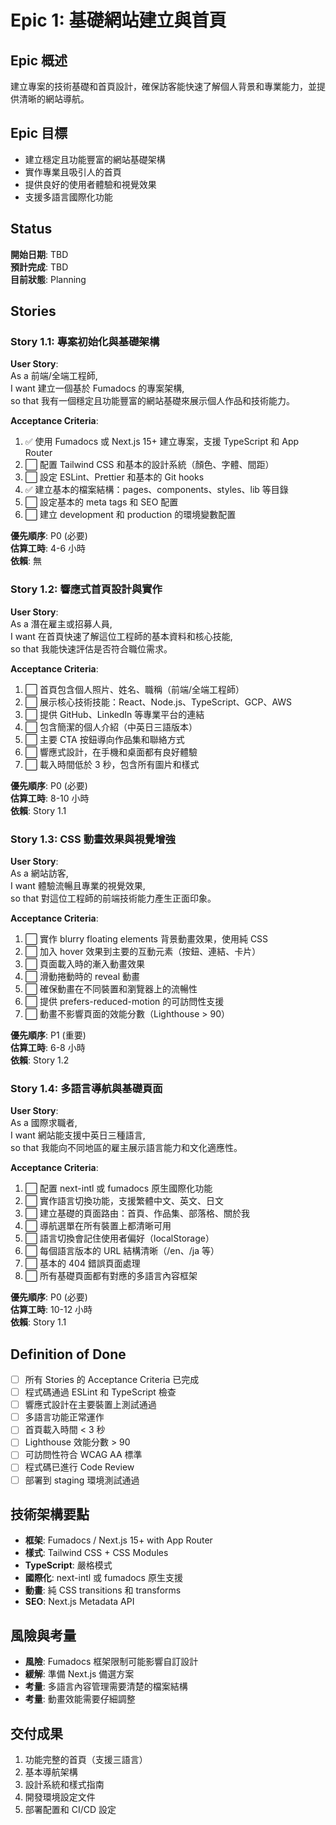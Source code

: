 # Epic 1: 基礎網站建立與首頁

## Epic 概述

建立專案的技術基礎和首頁設計，確保訪客能快速了解個人背景和專業能力，並提供清晰的網站導航。

## Epic 目標

- 建立穩定且功能豐富的網站基礎架構
- 實作專業且吸引人的首頁
- 提供良好的使用者體驗和視覺效果
- 支援多語言國際化功能

## Status

**開始日期**: TBD  
**預計完成**: TBD  
**目前狀態**: Planning

## Stories

### Story 1.1: 專案初始化與基礎架構

**User Story**:  
As a 前端/全端工程師,  
I want 建立一個基於 Fumadocs 的專案架構,  
so that 我有一個穩定且功能豐富的網站基礎來展示個人作品和技術能力。

**Acceptance Criteria**:

1. ✅ 使用 Fumadocs 或 Next.js 15+ 建立專案，支援 TypeScript 和 App Router
2. ⬜ 配置 Tailwind CSS 和基本的設計系統（顏色、字體、間距）
3. ⬜ 設定 ESLint、Prettier 和基本的 Git hooks
4. ✅ 建立基本的檔案結構：pages、components、styles、lib 等目錄
5. ⬜ 設定基本的 meta tags 和 SEO 配置
6. ⬜ 建立 development 和 production 的環境變數配置

**優先順序**: P0 (必要)  
**估算工時**: 4-6 小時  
**依賴**: 無

### Story 1.2: 響應式首頁設計與實作

**User Story**:  
As a 潛在雇主或招募人員,  
I want 在首頁快速了解這位工程師的基本資料和核心技能,  
so that 我能快速評估是否符合職位需求。

**Acceptance Criteria**:

1. ⬜ 首頁包含個人照片、姓名、職稱（前端/全端工程師）
2. ⬜ 展示核心技術技能：React、Node.js、TypeScript、GCP、AWS
3. ⬜ 提供 GitHub、LinkedIn 等專業平台的連結
4. ⬜ 包含簡潔的個人介紹（中英日三語版本）
5. ⬜ 主要 CTA 按鈕導向作品集和聯絡方式
6. ⬜ 響應式設計，在手機和桌面都有良好體驗
7. ⬜ 載入時間低於 3 秒，包含所有圖片和樣式

**優先順序**: P0 (必要)  
**估算工時**: 8-10 小時  
**依賴**: Story 1.1

### Story 1.3: CSS 動畫效果與視覺增強

**User Story**:  
As a 網站訪客,  
I want 體驗流暢且專業的視覺效果,  
so that 對這位工程師的前端技術能力產生正面印象。

**Acceptance Criteria**:

1. ⬜ 實作 blurry floating elements 背景動畫效果，使用純 CSS
2. ⬜ 加入 hover 效果到主要的互動元素（按鈕、連結、卡片）
3. ⬜ 頁面載入時的漸入動畫效果
4. ⬜ 滑動捲動時的 reveal 動畫
5. ⬜ 確保動畫在不同裝置和瀏覽器上的流暢性
6. ⬜ 提供 prefers-reduced-motion 的可訪問性支援
7. ⬜ 動畫不影響頁面的效能分數（Lighthouse > 90）

**優先順序**: P1 (重要)  
**估算工時**: 6-8 小時  
**依賴**: Story 1.2

### Story 1.4: 多語言導航與基礎頁面

**User Story**:  
As a 國際求職者,  
I want 網站能支援中英日三種語言,  
so that 我能向不同地區的雇主展示語言能力和文化適應性。

**Acceptance Criteria**:

1. ⬜ 配置 next-intl 或 fumadocs 原生國際化功能
2. ⬜ 實作語言切換功能，支援繁體中文、英文、日文
3. ⬜ 建立基礎的頁面路由：首頁、作品集、部落格、關於我
4. ⬜ 導航選單在所有裝置上都清晰可用
5. ⬜ 語言切換會記住使用者偏好（localStorage）
6. ⬜ 每個語言版本的 URL 結構清晰（/en、/ja 等）
7. ⬜ 基本的 404 錯誤頁面處理
8. ⬜ 所有基礎頁面都有對應的多語言內容框架

**優先順序**: P0 (必要)  
**估算工時**: 10-12 小時  
**依賴**: Story 1.1

## Definition of Done

- [ ] 所有 Stories 的 Acceptance Criteria 已完成
- [ ] 程式碼通過 ESLint 和 TypeScript 檢查
- [ ] 響應式設計在主要裝置上測試通過
- [ ] 多語言功能正常運作
- [ ] 首頁載入時間 < 3 秒
- [ ] Lighthouse 效能分數 > 90
- [ ] 可訪問性符合 WCAG AA 標準
- [ ] 程式碼已進行 Code Review
- [ ] 部署到 staging 環境測試通過

## 技術架構要點

- **框架**: Fumadocs / Next.js 15+ with App Router
- **樣式**: Tailwind CSS + CSS Modules
- **TypeScript**: 嚴格模式
- **國際化**: next-intl 或 fumadocs 原生支援
- **動畫**: 純 CSS transitions 和 transforms
- **SEO**: Next.js Metadata API

## 風險與考量

- **風險**: Fumadocs 框架限制可能影響自訂設計
- **緩解**: 準備 Next.js 備選方案
- **考量**: 多語言內容管理需要清楚的檔案結構
- **考量**: 動畫效能需要仔細調整

## 交付成果

1. 功能完整的首頁（支援三語言）
2. 基本導航架構
3. 設計系統和樣式指南
4. 開發環境設定文件
5. 部署配置和 CI/CD 設定
